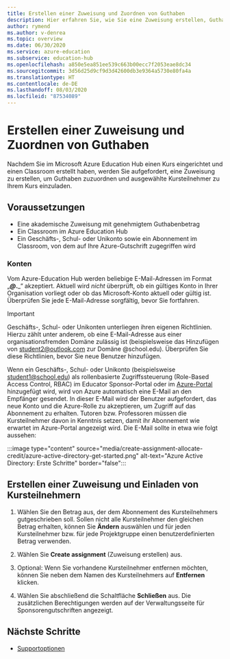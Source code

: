 ```yaml
---
title: Erstellen einer Zuweisung und Zuordnen von Guthaben
description: Hier erfahren Sie, wie Sie eine Zuweisung erstellen, Guthaben zuordnen und Kursteilnehmer zu einem Kurs im Azure Education Hub einladen.
author: rymend
ms.author: v-denrea
ms.topic: overview
ms.date: 06/30/2020
ms.service: azure-education
ms.subservice: education-hub
ms.openlocfilehash: a850e5ea851ee539c663b00ecc7f2053eae8dc34
ms.sourcegitcommit: 3d56d25d9cf9d3d42600db3e9364a5730e80fa4a
ms.translationtype: HT
ms.contentlocale: de-DE
ms.lasthandoff: 08/03/2020
ms.locfileid: "87534089"
---
```

# <a name="create-an-assignment-and-allocate-credit"></a>Erstellen einer Zuweisung und Zuordnen von Guthaben

Nachdem Sie im Microsoft Azure Education Hub einen Kurs eingerichtet und einen Classroom erstellt haben, werden Sie aufgefordert, eine Zuweisung zu erstellen, um Guthaben zuzuordnen und ausgewählte Kursteilnehmer zu Ihrem Kurs einzuladen.

## <a name="prerequisites"></a>Voraussetzungen

- Eine akademische Zuweisung mit genehmigtem Guthabenbetrag
- Ein Classroom im Azure Education Hub
- Ein Geschäfts-, Schul- oder Unikonto sowie ein Abonnement im Classroom, von dem auf Ihre Azure-Gutschrift zugegriffen wird

### <a name="accounts"></a>Konten

Vom Azure-Education Hub werden beliebige E-Mail-Adressen im Format „_____@___.___“ akzeptiert. Aktuell wird *nicht* überprüft, ob ein gültiges Konto in Ihrer Organisation vorliegt oder ob das Microsoft-Konto aktuell oder gültig ist. Überprüfen Sie jede E-Mail-Adresse sorgfältig, bevor Sie fortfahren.

> [!IMPORTANT]
> Geschäfts-, Schul- oder Unikonten unterliegen ihren eigenen Richtlinien. Hierzu zählt unter anderem, ob eine E-Mail-Adresse aus einer organisationsfremden Domäne zulässig ist (beispielsweise das Hinzufügen von student2@outlook.com zur Domäne @school.edu). Überprüfen Sie diese Richtlinien, bevor Sie neue Benutzer hinzufügen.

Wenn ein Geschäfts-, Schul- oder Unikonto (beispielsweise student1@school.edu) als rollenbasierte Zugriffssteuerung (Role-Based Access Control, RBAC) im Educator Sponsor-Portal oder im [Azure-Portal](https://portal.azure.com) hinzugefügt wird, wird von Azure automatisch eine E-Mail an den Empfänger gesendet. In dieser E-Mail wird der Benutzer aufgefordert, das neue Konto und die Azure-Rolle zu akzeptieren, um Zugriff auf das Abonnement zu erhalten. Tutoren bzw. Professoren müssen die Kursteilnehmer davon in Kenntnis setzen, damit ihr Abonnement wie erwartet im Azure-Portal angezeigt wird. Die E-Mail sollte in etwa wie folgt aussehen:

:::image type="content" source="media/create-assignment-allocate-credit/azure-active-directory-get-started.png" alt-text="Azure Active Directory: Erste Schritte" border="false":::

## <a name="create-an-assignment-and-invite-students-to-the-course"></a>Erstellen einer Zuweisung und Einladen von Kursteilnehmern

1. Wählen Sie den Betrag aus, der dem Abonnement des Kursteilnehmers gutgeschrieben soll. Sollen nicht alle Kursteilnehmer den gleichen Betrag erhalten, können Sie **Ändern** auswählen und für jeden Kursteilnehmer bzw. für jede Projektgruppe einen benutzerdefinierten Betrag verwenden.

1. Wählen Sie **Create assignment** (Zuweisung erstellen) aus.
1. Optional: Wenn Sie vorhandene Kursteilnehmer entfernen möchten, können Sie neben dem Namen des Kursteilnehmers auf **Entfernen** klicken.
1. Wählen Sie abschließend die Schaltfläche **Schließen** aus. Die zusätzlichen Berechtigungen werden auf der Verwaltungsseite für Sponsorengutschriften angezeigt.

## <a name="next-steps"></a>Nächste Schritte

- [Supportoptionen](educator-service-desk.md)
